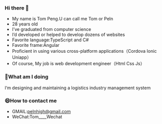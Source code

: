 ### Hi there 👋

 - My name is Tom Peng.U can call me Tom or Peln
 - 28 years old
 - I’ve graduated from computer science
 - I’d developed or helped to develop dozens of websites
 - Favorite language:TypeScript and C#
 - Favorite frame:Angular
 - Proficient in using various cross-platform applications（Cordova Ionic Uniapp）
 - Of course, My job is web development engineer（Html Css Js）

### 🤔What am I doing

I‘m designing and maintaining a logistics industry management system

### 😄How to contact me
- GMAIL:pelnhigh@gmail.com
- WeChat:Tom____Wechat
